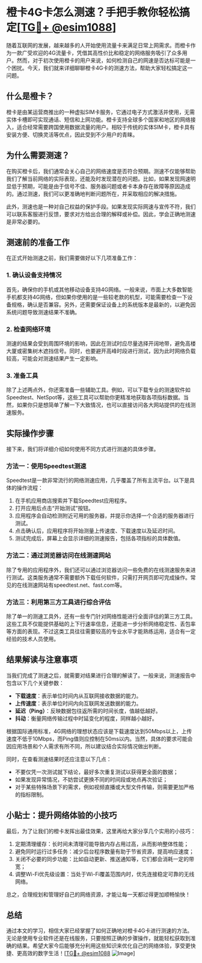 # 橙卡4G卡怎么测速？手把手教你轻松搞定[[TG💪+ @esim1088](https://t.me/s/esim1088)]

随着互联网的发展，越来越多的人开始使用流量卡来满足日常上网需求。而橙卡作为一款广受欢迎的4G流量卡，凭借其高性价比和稳定的网络服务吸引了众多用户。然而，对于初次使用橙卡的用户来说，如何检测自己的网速是否达标可能是一个困扰。今天，我们就来详细聊聊橙卡4G卡的测速方法，帮助大家轻松搞定这一问题。

## 什么是橙卡？

橙卡是由某运营商推出的一种虚拟SIM卡服务，它通过电子方式激活并使用，无需实体卡槽即可实现通话、短信和上网功能。橙卡支持全球多个国家和地区的网络接入，适合经常需要跨国使用数据流量的用户。相较于传统的实体SIM卡，橙卡具有安装方便、切换灵活等优点，因此受到不少用户的青睐。

## 为什么需要测速？

在购买橙卡后，我们通常会关心自己的网络速度是否符合预期。测速不仅能够帮助我们了解当前网络的实际表现，还能及时发现潜在的问题。比如，如果发现网速明显低于预期，可能是由于信号不佳、服务器问题或者卡本身存在故障等原因造成的。通过测速，我们可以更准确地判断问题所在，并采取相应的解决措施。

此外，测速也是一种对自己权益的保护手段。如果发现实际网速与宣传不符，我们可以联系客服进行反馈，要求对方给出合理的解释或补偿。因此，学会正确地测速是非常必要的。

## 测速前的准备工作

在正式开始测速之前，我们需要做好以下几项准备工作：

### 1. 确认设备支持情况

首先，确保你的手机或其他移动设备支持4G网络。一般来说，市面上大多数智能手机都支持4G网络，但如果你使用的是一些较老款的机型，可能需要检查一下设备规格，确认是否兼容。另外，还需要保证设备上的系统版本是最新的，以避免因系统问题导致测速结果不准确。

### 2. 检查网络环境

测速的结果会受到周围环境的影响，因此在测试时应尽量选择开阔地带，避免高楼大厦或密集树木遮挡信号。同时，也要避开高峰时段进行测试，因为此时网络负载较高，可能会对测速结果产生一定影响。

### 3. 准备工具

除了上述两点外，你还需准备一些辅助工具。例如，可以下载专业的测速软件如Speedtest、NetSpot等，这些工具可以帮助你更精准地获取各项指标数据。当然，如果你只是想简单了解一下大致情况，也可以直接访问各大网站提供的在线测速服务。

## 实际操作步骤

接下来，我们将详细介绍如何使用不同方式进行测速的具体步骤。

### 方法一：使用Speedtest测速

Speedtest是一款非常流行的网络测速应用，几乎覆盖了所有主流平台。以下是具体的操作流程：

1. 在手机应用商店搜索并下载Speedtest应用程序。
2. 打开应用后点击“开始测试”按钮。
3. 应用程序会自动检测附近可用的服务器，并提示你选择一个合适的服务器进行测试。
4. 点击确认后，应用程序将开始测量上传速度、下载速度以及延迟时间。
5. 测试完成后，屏幕上会显示详细的测速报告，包括各项指标的具体数值。

### 方法二：通过浏览器访问在线测速网站

除了专用的应用程序外，我们还可以通过浏览器访问一些免费的在线测速服务来进行测试。这类服务通常不需要额外下载任何软件，只需打开网页即可完成操作。常见的在线测速网站有speedtest.net、fast.com等。

### 方法三：利用第三方工具进行综合评估

除了单一的测速工具外，还有一些专门针对网络性能进行全面评估的第三方工具。这些工具不仅能提供基础的上下行速率信息，还能进一步分析网络稳定性、丢包率等方面的表现。不过这类工具往往需要较高的专业水平才能熟练运用，适合有一定经验的技术人员使用。

## 结果解读与注意事项

当我们完成了测速之后，就需要对结果进行合理的解读了。一般来说，测速报告中包含以下几个关键参数：

- **下载速度**：表示单位时间内从互联网接收数据的能力。
- **上传速度**：表示单位时间内向互联网发送数据的能力。
- **延迟（Ping）**：反映数据包往返所需的时间长度，值越低越好。
- **抖动**：衡量网络传输过程中时延变化的程度，同样越小越好。

根据国际通用标准，4G网络的理想状态应该是下载速度达到50Mbps以上，上传速度不低于10Mbps，而Ping值则应控制在50ms以内。当然，具体的要求可能会因应用场景和个人需求有所不同，所以建议结合实际情况做出判断。

同时，在查看测速结果时还应注意以下几点：

- 不要仅凭一次测试就下结论，最好多次重复测试以获得更全面的数据；
- 如果发现异常情况，不妨尝试更换不同的时间段或地点再次验证；
- 对于某些特殊场景下的需求，例如视频直播或大型文件传输，则需要更加严格的指标限制。

## 小贴士：提升网络体验的小技巧

最后，为了让我们的橙卡发挥出最佳效果，这里再给大家分享几个实用的小技巧：

1. 定期清理缓存：长时间未清理可能导致内存占用过高，从而影响整体性能；
2. 避免同时运行过多任务：减少后台程序数量有助于节省资源，提高响应速度；
3. 关闭不必要的同步功能：比如自动更新、推送通知等，它们都会消耗一定的带宽；
4. 调整Wi-Fi优先级设置：当处于Wi-Fi覆盖范围内时，优先连接稳定可靠的无线网络。

总之，合理规划和管理好自己的网络资源，才能让每一天都过得更加顺畅愉快！

## 总结

通过本文的学习，相信大家已经掌握了如何正确地对橙卡4G卡进行测速的方法。无论是使用专业软件还是在线服务，只要按照正确的步骤操作，就能轻松获取到准确的结果。希望大家今后能够充分利用这些知识来优化自己的网络体验，享受更快捷、更高效的数字生活！[[TG💪+ @esim1088](https://t.me/s/esim1088) ![Image](https://i.postimg.cc/4NQfJmqS/Snipaste-2025-05-13-00-14-12.png)]